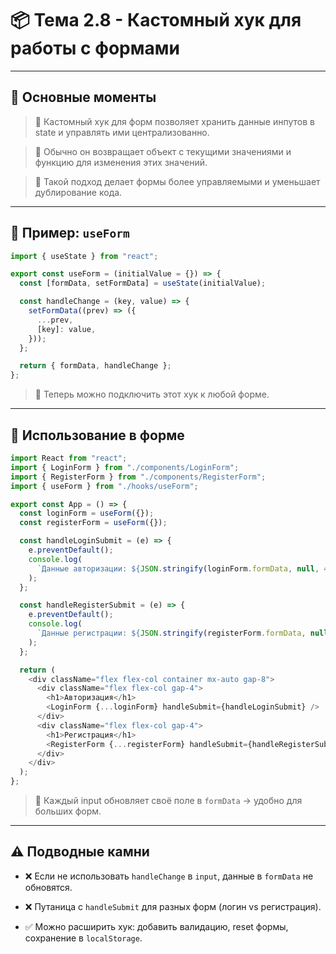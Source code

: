 # 📦 Тема 2.8 - Кастомный хук для работы с формами

---

## 🚀 Основные моменты

> 📌 Кастомный хук для форм позволяет хранить данные инпутов в state и управлять ими централизованно.

> 📌 Обычно он возвращает объект с текущими значениями и функцию для изменения этих значений.

> 📌 Такой подход делает формы более управляемыми и уменьшает дублирование кода.

---

## 🔹 Пример: `useForm`

```javascript
import { useState } from "react";

export const useForm = (initialValue = {}) => {
  const [formData, setFormData] = useState(initialValue);

  const handleChange = (key, value) => {
    setFormData((prev) => ({
      ...prev,
      [key]: value,
    }));
  };

  return { formData, handleChange };
};
```

> 📌 Теперь можно подключить этот хук к любой форме.

---

## 🔹 Использование в форме

```javascript
import React from "react";
import { LoginForm } from "./components/LoginForm";
import { RegisterForm } from "./components/RegisterForm";
import { useForm } from "./hooks/useForm";

export const App = () => {
  const loginForm = useForm({});
  const registerForm = useForm({});

  const handleLoginSubmit = (e) => {
    e.preventDefault();
    console.log(
      `Данные авторизации: ${JSON.stringify(loginForm.formData, null, 4)}`
    );
  };

  const handleRegisterSubmit = (e) => {
    e.preventDefault();
    console.log(
      `Данные регистрации: ${JSON.stringify(registerForm.formData, null, 4)}`
    );
  };

  return (
    <div className="flex flex-col container mx-auto gap-8">
      <div className="flex flex-col gap-4">
        <h1>Авторизация</h1>
        <LoginForm {...loginForm} handleSubmit={handleLoginSubmit} />
      </div>
      <div className="flex flex-col gap-4">
        <h1>Регистрация</h1>
        <RegisterForm {...registerForm} handleSubmit={handleRegisterSubmit} />
      </div>
    </div>
  );
};
```

> 📌 Каждый input обновляет своё поле в `formData` → удобно для больших форм.

---

## ⚠️ Подводные камни

- ❌ Если не использовать `handleChange` в `input`, данные в `formData` не обновятся.

- ❌ Путаница с `handleSubmit` для разных форм (логин vs регистрация).

- ✅ Можно расширить хук: добавить валидацию, reset формы, сохранение в `localStorage`.
